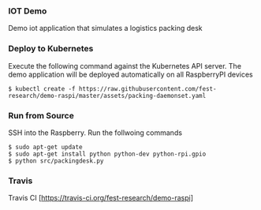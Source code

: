 
### IOT Demo

Demo iot application that simulates a logistics packing desk


### Deploy to Kubernetes

Execute the following command against the Kubernetes API server. The demo application will be deployed automatically on all RaspberryPI devices

```shell
$ kubectl create -f https://raw.githubusercontent.com/fest-research/demo-raspi/master/assets/packing-daemonset.yaml
```

### Run from Source

SSH into the Raspberry. Run the follwoing commands

```shell
$ sudo apt-get update 
$ sudo apt-get install python python-dev python-rpi.gpio
$ python src/packingdesk.py 
```


### Travis

Travis CI [https://travis-ci.org/fest-research/demo-raspi]

